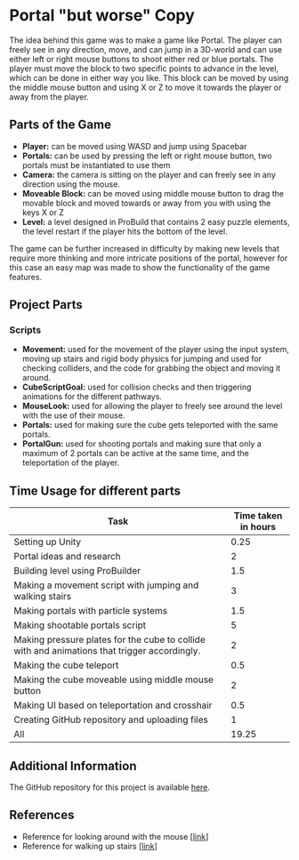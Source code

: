 # Portal "but worse" Copy

The idea behind this game was to make a game like Portal. The player can freely see in any direction, move, and can jump in a 3D-world and can use either left or right mouse buttons to shoot either red or blue portals. The player must move the block to two specific points to advance in the level, which can be done in either way you like. This block can be moved by using the middle mouse button and using X or Z to move it towards the player or away from the player.

## Parts of the Game

- **Player:** can be moved using WASD and jump using Spacebar
- **Portals:** can be used by pressing the left or right mouse button, two portals must be instantiated to use them
- **Camera:** the camera is sitting on the player and can freely see in any direction using the mouse.
- **Moveable Block:** can be moved using middle mouse button to drag the movable block and moved towards or away from you with using the keys X or Z
- **Level:** a level designed in ProBuild that contains 2 easy puzzle elements, the level restart if the player hits the bottom of the level.

The game can be further increased in difficulty by making new levels that require more thinking and more intricate positions of the portal, however for this case an easy map was made to show the functionality of the game features.

## Project Parts

### Scripts

- **Movement:** used for the movement of the player using the input system, moving up stairs and rigid body physics for jumping and used for checking colliders, and the code for grabbing the object and moving it around.
- **CubeScriptGoal:** used for collision checks and then triggering animations for the different pathways.
- **MouseLook:** used for allowing the player to freely see around the level with the use of their mouse.
- **Portals:** used for making sure the cube gets teleported with the same portals.
- **PortalGun:** used for shooting portals and making sure that only a maximum of 2 portals can be active at the same time, and the teleportation of the player.
## Time Usage for different parts

| Task                                                | Time taken in hours |
| --------------------------------------------------- | -------------------- |
| Setting up Unity                                    | 0.25                 |
| Portal ideas and research                           | 2                    |
| Building level using ProBuilder                     | 1.5                  |
| Making a movement script with jumping and walking stairs    | 3                    |
| Making portals with particle systems                | 1.5                  |
| Making shootable portals script                     | 5                    |
| Making pressure plates for the cube to collide with and animations that trigger accordingly.                | 2                    |
| Making the cube teleport                             | 0.5                  |
| Making the cube moveable using middle mouse button  | 2                    |
| Making UI based on teleportation and crosshair      | 0.5                  |
| Creating GitHub repository and uploading files      | 1                    |
| All      | 19.25                    |

## Additional Information

The GitHub repository for this project is available [here](https://github.com/Nikhn20/PIVminiprojekt/tree/main).

## References

- Reference for looking around with the mouse [[link](https://www.youtube.com/watch?v=_QajrabyTJc&t=567s)]
- Reference for walking up stairs [[link](https://www.youtube.com/watch?v=DrFk5Q_IwG0)]
